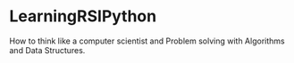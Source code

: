 LearningRSIPython
=================

How to think like a computer scientist and Problem solving with Algorithms and Data Structures.
